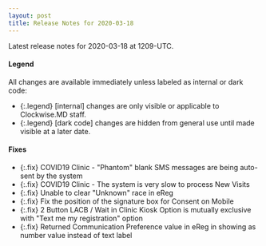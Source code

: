 ```yaml
---
layout: post
title: Release Notes for 2020-03-18
---
```


Latest release notes for 2020-03-18 at 1209-UTC.

<div class='legend' markdown='1'>

#### Legend

All changes are available immediately unless labeled as internal or dark code:

- {:.legend} [internal] changes are only visible or applicable to Clockwise.MD staff.
- {:.legend} [dark code] changes are hidden from general use until made visible at a later date.

</div>


<div class='fixes' markdown='1'>

#### Fixes

- {:.fix} COVID19 Clinic - "Phantom" blank SMS messages are being auto-sent by the system
- {:.fix} COVID19 Clinic - The system is very slow to process New Visits
- {:.fix} Unable to clear "Unknown" race in eReg
- {:.fix} Fix the position of the signature box for Consent on Mobile
- {:.fix} 2 Button LACB / Wait in Clinic Kiosk Option is mutually exclusive with "Text me my registration" option
- {:.fix} Returned Communication Preference value in eReg  in showing as number value instead of text label

</div>
